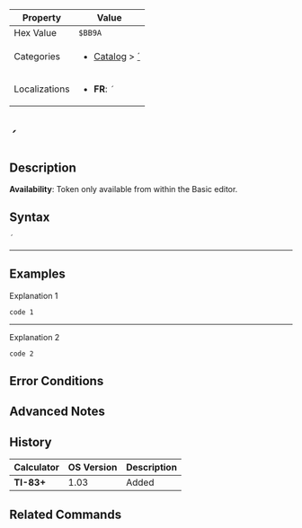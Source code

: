 | Property      | Value |
|---------------|-------|
| Hex Value     | `$BB9A`|
| Categories    | <ul><li>[Catalog](../categories/Catalog.md) > [´](../categories/Catalog.md#´)</li></ul> |
| Localizations | <ul><li><b>FR</b>: `´`</li></ul> |

# `´`

## Description



<b>Availability</b>: Token only available from within the Basic editor.

## Syntax
`´`

<hr>

## Examples

Explanation 1
```ti-basic
code 1
```
---
Explanation 2
```ti-basic
code 2
```

## Error Conditions


## Advanced Notes


## History
| Calculator | OS Version | Description |
|------------|------------|-------------|
| <b>TI-83+</b> | 1.03 | Added

## Related Commands

    